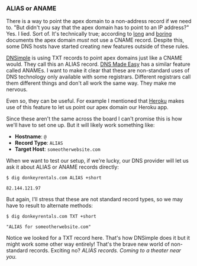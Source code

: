### ALIAS or ANAME

There is a way to point the apex domain to a non-address record if we need to. "But didn't you say that the apex domain has to point to an IP address?" Yes. I lied. Sort of. It's technically true; according to [long](http://tools.ietf.org/html/rfc1034#page-15) and [boring](http://tools.ietf.org/html/rfc1034#page-20) documents the apex domain _must_ not use a CNAME record. Despite this, some DNS hosts have started creating new features outside of these rules.

[DNSimple](http://support.dnsimple.com/articles/alias-record/) is using TXT records to point apex domains just like a CNAME would. They call this an ALIAS record. [DNS Made Easy](http://help.dnsmadeeasy.com/managed-dns/records/aname-records/) has a similar feature called ANAMEs. I want to make it clear that these are non-standard uses of DNS technology only available with some registrars. Different registrars call them different things and don't all work the same way. They make me nervous.

Even so, they can be useful. For example I mentioned that [Heroku](https://devcenter.heroku.com/articles/custom-domains#add-a-custom-root-domain) makes use of this feature to let us point our apex domain our Heroku app.

Since these aren't the same across the board I can't promise this is how we'll have to set one up. But it will likely work something like:

* **Hostname**: `@`
* **Record Type**: `ALIAS`
* **Target Host**: `someotherwebsite.com`

When we want to test our setup, if we're lucky, our DNS provider will let us ask it about ALIAS or ANAME records directly:

```shell
$ dig donkeyrentals.com ALIAS +short

82.144.121.97
```

But again, I'll stress that these are not standard record types, so we may have to result to alternate methods:

```shell
$ dig donkeyrentals.com TXT +short

"ALIAS for someotherwebsite.com"
```

Notice we looked for a TXT record here. That's how DNSimple does it but it might work some other way entirely! That's the brave new world of non-standard records. Exciting no? _ALIAS records. Coming to a theater near you._

